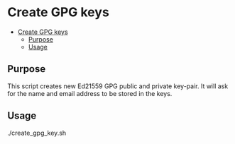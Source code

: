 # Create GPG keys

- [Create GPG keys](#create-gpg-keys)
  - [Purpose](#purpose)
  - [Usage](#usage)

## Purpose

This script creates new Ed21559 GPG public and private key-pair. It will ask for the name and email address to be stored in the keys.

## Usage

./create_gpg_key.sh
